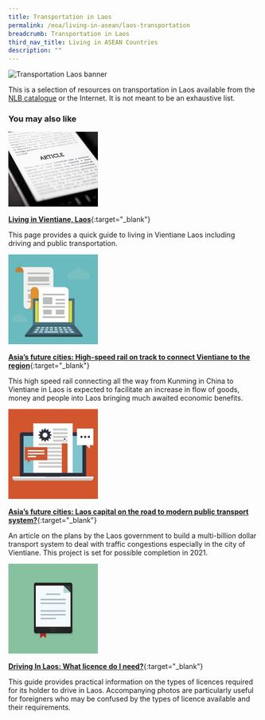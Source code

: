 ```yaml
---
title: Transportation in Laos
permalink: /eoa/living-in-asean/laos-transportation
breadcrumb: Transportation in Laos
third_nav_title: Living in ASEAN Countries
description: ""
---
```




<img src="/images/asean-living/Transportation-Laos.jpg" alt="Transportation Laos banner" style="width:800px;" />

 This is a selection of resources on transportation in Laos available from the [NLB catalogue](http://catalogue.nlb.gov.sg/) or the Internet.  It is not meant to be an exhaustive list.

### **You may also like**

<img src="/images/resources/Article 3.jpg" style="width:180px;" />

[**Living in Vientiane, Laos**](https://www.acs-ami.com/en/expatriation/relocation-guide/living-in-vientiane-laos/){:target="_blank"}

This page provides a quick guide to living in Vientiane Laos including driving and public transportation.

<img src="/images/resources/Article 1.jpg" style="width:180px;" />

[**Asia’s future cities: High-speed rail on track to connect Vientiane to the region**](http://www.channelnewsasia.com/news/asiapacific/asia-s-future-cities-high-speed-rail-on-track-to-connect-vientia-7623230){:target="_blank"}

This high speed rail connecting all the way from Kunming in China to Vientiane in Laos is expected to facilitate an increase in flow of goods, money and people into Laos bringing much awaited economic benefits.

<img src="/images/resources/Article 4.jpg" style="width:180px;" />

[**Asia’s future cities: Laos capital on the road to modern public transport system?**](http://www.channelnewsasia.com/news/asiapacific/asia-s-future-cities-laos-capital-on-the-road-to-modern-public-t-7588290){:target="_blank"}

An article on the plans by the Laos government to build a multi-billion dollar transport system to deal with traffic congestions especially in the city of Vientiane. This project is set for possible completion in 2021.

<img src="/images/resources/Article 2.jpg" style="width:180px;" />

[**Driving In Laos: What licence do I need?**](http://jclao.com/driving-laos-license-need/){:target="_blank"}

This guide provides practical information on the types of licences required for its holder to drive in Laos. Accompanying photos are particularly useful for foreigners who may be confused by the types of licence available and their requirements.